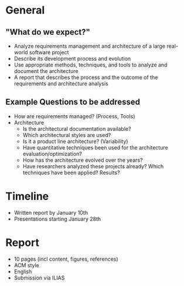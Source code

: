 # General

## "What do we expect?"

 - Analyze requirements management and architecture of a large real-world software project
 - Describe its development process and evolution
 - Use appropriate methods, techniques, and tools to analyze and document the architecture
 - A report that describes the process and the outcome of the requirements and architecture analysis

## Example Questions to be addressed

 - How are requirements managed? (Process, Tools)
 - Architecture
    - Is the architectural documentation available?
    - Which architectural styles are used?
    - Is it a product line architecture? (Variability)
    - Have quantitative techniques been used for the architecture evaluation/optimization?
    - How has the architecture evolved over the years?
    - Have researchers analyzed these projects already? Which techniques have been applied? Results?

# Timeline

 - Written report by January 10th
 - Presentations starting January 28th

# Report

 - 10 pages (incl content, figures, references)
 - ACM style
 - English
 - Submission via ILIAS

